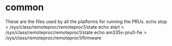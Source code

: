 # common
These are the files used by all the platforms for running the PRUs.
echo stop > /sys/class/remoteproc/remoteproc1/state
echo start > /sys/class/remoteproc/remoteproc1/state
echo am335x-pru0-fw > /sys/class/remoteproc/remoteproc1/firmware 
